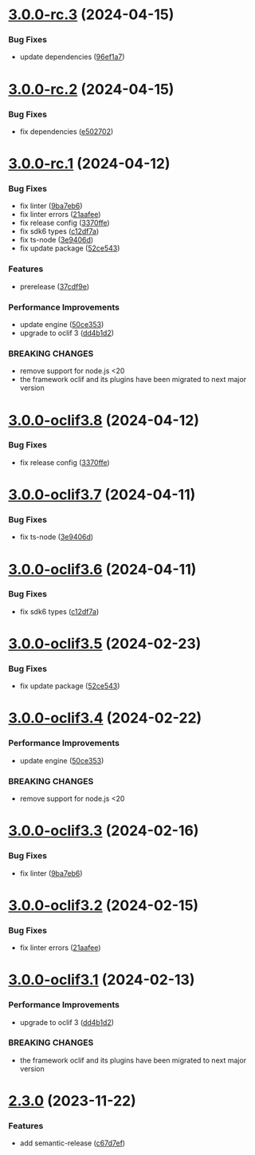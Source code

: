 # [3.0.0-rc.3](https://github.com/commercelayer/commercelayer-cli-plugin-cleanups/compare/v3.0.0-rc.2...v3.0.0-rc.3) (2024-04-15)


### Bug Fixes

* update dependencies ([96ef1a7](https://github.com/commercelayer/commercelayer-cli-plugin-cleanups/commit/96ef1a7fe346426dce236909f5a202b7901f823c))

# [3.0.0-rc.2](https://github.com/commercelayer/commercelayer-cli-plugin-cleanups/compare/v3.0.0-rc.1...v3.0.0-rc.2) (2024-04-15)


### Bug Fixes

* fix dependencies ([e502702](https://github.com/commercelayer/commercelayer-cli-plugin-cleanups/commit/e502702b4c876ae427751e33b11ed0cd8fc13760))

# [3.0.0-rc.1](https://github.com/commercelayer/commercelayer-cli-plugin-cleanups/compare/v2.3.0...v3.0.0-rc.1) (2024-04-12)


### Bug Fixes

* fix linter ([9ba7eb6](https://github.com/commercelayer/commercelayer-cli-plugin-cleanups/commit/9ba7eb6edda684a6e3f89b7f45421663d327da86))
* fix linter errors ([21aafee](https://github.com/commercelayer/commercelayer-cli-plugin-cleanups/commit/21aafee214e590d360548ffb9da458ec78debbbc))
* fix release config ([3370ffe](https://github.com/commercelayer/commercelayer-cli-plugin-cleanups/commit/3370ffe258da60884bb63bb4c3318574625fe4df))
* fix sdk6 types ([c12df7a](https://github.com/commercelayer/commercelayer-cli-plugin-cleanups/commit/c12df7ac34efe2d9ab57ad1b559bbce14aa78277))
* fix ts-node ([3e9406d](https://github.com/commercelayer/commercelayer-cli-plugin-cleanups/commit/3e9406debbe0e70e471a74cf5a26db9c4d8f801a))
* fix update package ([52ce543](https://github.com/commercelayer/commercelayer-cli-plugin-cleanups/commit/52ce543f5b7afec441d5c5732af33d5cc0642420))


### Features

* prerelease ([37cdf9e](https://github.com/commercelayer/commercelayer-cli-plugin-cleanups/commit/37cdf9e909eed219a7e12b2808da77ab1549cc9b))


### Performance Improvements

* update engine ([50ce353](https://github.com/commercelayer/commercelayer-cli-plugin-cleanups/commit/50ce353cb9730d19b71f6a14b5bff981b70a80c8))
* upgrade to oclif 3 ([dd4b1d2](https://github.com/commercelayer/commercelayer-cli-plugin-cleanups/commit/dd4b1d213c3ba93ed8ade4ef29b8e870fbcf8c8b))


### BREAKING CHANGES

* remove support for node.js <20
* the framework oclif and its plugins have been migrated to next major version

# [3.0.0-oclif3.8](https://github.com/commercelayer/commercelayer-cli-plugin-cleanups/compare/v3.0.0-oclif3.7...v3.0.0-oclif3.8) (2024-04-12)


### Bug Fixes

* fix release config ([3370ffe](https://github.com/commercelayer/commercelayer-cli-plugin-cleanups/commit/3370ffe258da60884bb63bb4c3318574625fe4df))

# [3.0.0-oclif3.7](https://github.com/commercelayer/commercelayer-cli-plugin-cleanups/compare/v3.0.0-oclif3.6...v3.0.0-oclif3.7) (2024-04-11)


### Bug Fixes

* fix ts-node ([3e9406d](https://github.com/commercelayer/commercelayer-cli-plugin-cleanups/commit/3e9406debbe0e70e471a74cf5a26db9c4d8f801a))

# [3.0.0-oclif3.6](https://github.com/commercelayer/commercelayer-cli-plugin-cleanups/compare/v3.0.0-oclif3.5...v3.0.0-oclif3.6) (2024-04-11)


### Bug Fixes

* fix sdk6 types ([c12df7a](https://github.com/commercelayer/commercelayer-cli-plugin-cleanups/commit/c12df7ac34efe2d9ab57ad1b559bbce14aa78277))

# [3.0.0-oclif3.5](https://github.com/commercelayer/commercelayer-cli-plugin-cleanups/compare/v3.0.0-oclif3.4...v3.0.0-oclif3.5) (2024-02-23)


### Bug Fixes

* fix update package ([52ce543](https://github.com/commercelayer/commercelayer-cli-plugin-cleanups/commit/52ce543f5b7afec441d5c5732af33d5cc0642420))

# [3.0.0-oclif3.4](https://github.com/commercelayer/commercelayer-cli-plugin-cleanups/compare/v3.0.0-oclif3.3...v3.0.0-oclif3.4) (2024-02-22)


### Performance Improvements

* update engine ([50ce353](https://github.com/commercelayer/commercelayer-cli-plugin-cleanups/commit/50ce353cb9730d19b71f6a14b5bff981b70a80c8))


### BREAKING CHANGES

* remove support for node.js <20

# [3.0.0-oclif3.3](https://github.com/commercelayer/commercelayer-cli-plugin-cleanups/compare/v3.0.0-oclif3.2...v3.0.0-oclif3.3) (2024-02-16)


### Bug Fixes

* fix linter ([9ba7eb6](https://github.com/commercelayer/commercelayer-cli-plugin-cleanups/commit/9ba7eb6edda684a6e3f89b7f45421663d327da86))

# [3.0.0-oclif3.2](https://github.com/commercelayer/commercelayer-cli-plugin-cleanups/compare/v3.0.0-oclif3.1...v3.0.0-oclif3.2) (2024-02-15)


### Bug Fixes

* fix linter errors ([21aafee](https://github.com/commercelayer/commercelayer-cli-plugin-cleanups/commit/21aafee214e590d360548ffb9da458ec78debbbc))

# [3.0.0-oclif3.1](https://github.com/commercelayer/commercelayer-cli-plugin-cleanups/compare/v2.3.0...v3.0.0-oclif3.1) (2024-02-13)


### Performance Improvements

* upgrade to oclif 3 ([dd4b1d2](https://github.com/commercelayer/commercelayer-cli-plugin-cleanups/commit/dd4b1d213c3ba93ed8ade4ef29b8e870fbcf8c8b))


### BREAKING CHANGES

* the framework oclif and its plugins have been migrated to next major version

# [2.3.0](https://github.com/commercelayer/commercelayer-cli-plugin-cleanups/compare/v2.2.0...v2.3.0) (2023-11-22)


### Features

* add semantic-release ([c67d7ef](https://github.com/commercelayer/commercelayer-cli-plugin-cleanups/commit/c67d7ef00f3ad57ea56ca8a4c962af375c6a4ba6))
